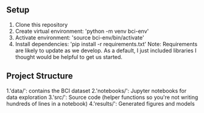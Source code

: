 ## Setup
1. Clone this repository
3. Create virtual environment: 'python -m venv bci-env'
4. Activate environment: 'source bci-env/bin/activate'
5. Install dependencies: 'pip install -r requirements.txt'
Note: 
    Requirements are likely to update as we develop.
    As a default, I just included libraries I thought would be helpful to get us started.

## Project Structure

1.'data/': contains the BCI dataset
2.'notebooks/': Jupyter notebooks for data exploration
3.'src/': Source code (helper functions so you're not writing hundreds of lines in a notebook)
4.'results/': Generated figures and models
